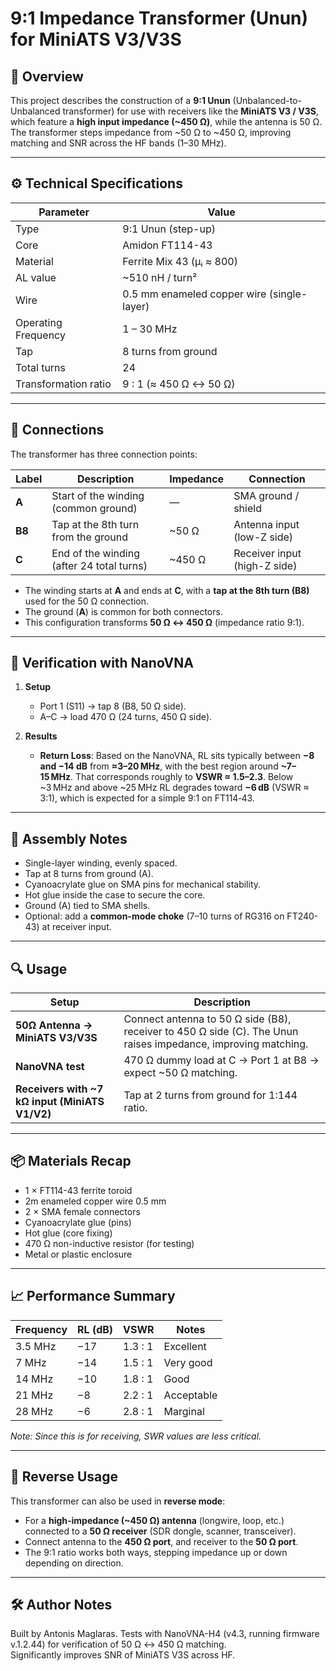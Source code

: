 # 9:1 Impedance Transformer (Unun) for MiniATS V3/V3S

## 📘 Overview
This project describes the construction of a **9:1 Unun** (Unbalanced-to-Unbalanced transformer) for use with receivers like the **MiniATS V3 / V3S**, which feature a **high input impedance (~450 Ω)**, while the antenna is 50 Ω.  
The transformer steps impedance from ~50 Ω to ~450 Ω, improving matching and SNR across the HF bands (1–30 MHz).

---

## ⚙️ Technical Specifications

| Parameter | Value |
|-----------|-------|
| Type | 9:1 Unun (step-up) |
| Core | Amidon FT114-43 |
| Material | Ferrite Mix 43 (µᵢ ≈ 800) |
| AL value | ~510 nH / turn² |
| Wire | 0.5 mm enameled copper wire (single-layer) |
| Operating Frequency | 1 – 30 MHz |
| Tap | 8 turns from ground |
| Total turns | 24 |
| Transformation ratio | 9 : 1 (≈ 450 Ω ↔ 50 Ω) |

---

## 🧭 Connections

The transformer has three connection points:

| Label | Description | Impedance | Connection |
|--------|--------------|------------|-------------|
| **A** | Start of the winding (common ground) | — | SMA ground / shield |
| **B8** | Tap at the 8th turn from the ground | ~50 Ω | Antenna input (low-Z side) |
| **C** | End of the winding (after 24 total turns) | ~450 Ω | Receiver input (high-Z side) |

- The winding starts at **A** and ends at **C**, with a **tap at the 8th turn (B8)** used for the 50 Ω connection.  
- The ground (**A**) is common for both connectors.  
- This configuration transforms **50 Ω ↔ 450 Ω** (impedance ratio 9:1).  

---

## 🧪 Verification with NanoVNA

1. **Setup**  
   - Port 1 (S11) → tap 8 (B8, 50 Ω side).  
   - A–C → load 470 Ω (24 turns, 450 Ω side).  

2. **Results**  
   - **Return Loss**: Based on the NanoVNA, RL sits typically between **−8 and −14 dB** from **≈3–20 MHz**, with the best region around **~7–15 MHz**. That corresponds roughly to **VSWR ≈ 1.5–2.3**. Below ~3 MHz and above ~25 MHz RL degrades toward **−6 dB** (VSWR ≈ 3:1), which is expected for a simple 9:1 on FT114‑43.  

---

## 🧱 Assembly Notes

- Single-layer winding, evenly spaced.  
- Tap at 8 turns from ground (A).  
- Cyanoacrylate glue on SMA pins for mechanical stability.  
- Hot glue inside the case to secure the core.  
- Ground (A) tied to SMA shells.  
- Optional: add a **common-mode choke** (7–10 turns of RG316 on FT240-43) at receiver input.  

---

## 🔍 Usage

| Setup | Description |
|-------|-------------|
| **50Ω Antenna → MiniATS V3/V3S** | Connect antenna to 50 Ω side (B8), receiver to 450 Ω side (C). The Unun raises impedance, improving matching. |
| **NanoVNA test** | 470 Ω dummy load at C → Port 1 at B8 → expect ~50 Ω matching. |
| **Receivers with ~7 kΩ input (MiniATS V1/V2)** | Tap at 2 turns from ground for 1:144 ratio. |

---

## 📦 Materials Recap
- 1 × FT114-43 ferrite toroid  
- 2m enameled copper wire 0.5 mm  
- 2 × SMA female connectors  
- Cyanoacrylate glue (pins)  
- Hot glue (core fixing)  
- 470 Ω non-inductive resistor (for testing)  
- Metal or plastic enclosure  

---

## 📈 Performance Summary

| Frequency | RL (dB) | VSWR | Notes |
|-----------|---------|------|-------|
| 3.5 MHz | −17 | 1.3 : 1 | Excellent |
| 7 MHz | −14 | 1.5 : 1 | Very good |
| 14 MHz | −10 | 1.8 : 1 | Good |
| 21 MHz | −8 | 2.2 : 1 | Acceptable |
| 28 MHz | −6 | 2.8 : 1 | Marginal |

*Note: Since this is for receiving, SWR values are less critical.*

---

## 🔄 Reverse Usage

This transformer can also be used in **reverse mode**:  
- For a **high-impedance (~450 Ω) antenna** (longwire, loop, etc.) connected to a **50 Ω receiver** (SDR dongle, scanner, transceiver).  
- Connect antenna to the **450 Ω port**, and receiver to the **50 Ω port**.  
- The 9:1 ratio works both ways, stepping impedance up or down depending on direction.  

---

## 🛠 Author Notes
Built by Antonis Maglaras. Tests with NanoVNA-H4 (v4.3, running firmware v.1.2.44) for verification of 50 Ω ↔ 450 Ω matching.  
Significantly improves SNR of MiniATS V3S across HF.
